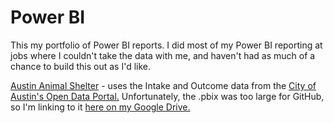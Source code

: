 # Power BI

This my portfolio of Power BI reports. I did most of my Power BI reporting at jobs where I couldn't take the data with me, and haven't had as much of a chance to build this out as I'd like.

[Austin Animal Shelter](https://drive.google.com/file/d/1-G0c-O9-NLBbFxw9ovUzhsIjas9MUfmj/view?usp=sharing) - uses the Intake and Outcome data from the [City of Austin's Open Data Portal.](https://data.austintexas.gov/browse?q=animal)
Unfortunately, the .pbix was too large for GitHub, so I'm linking to it [here on my Google Drive.](https://drive.google.com/file/d/1-G0c-O9-NLBbFxw9ovUzhsIjas9MUfmj/view?usp=sharing)
